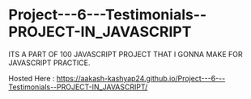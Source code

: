 # Project---6---Testimonials--PROJECT-IN_JAVASCRIPT
ITS A PART OF 100 JAVASCRIPT PROJECT THAT I GONNA MAKE FOR JAVASCRIPT PRACTICE.

Hosted Here :  https://aakash-kashyap24.github.io/Project---6---Testimonials--PROJECT-IN_JAVASCRIPT/
